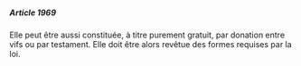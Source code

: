 ##### Article 1969

Elle peut être aussi constituée, à titre purement gratuit, par donation entre vifs ou par testament. Elle doit être alors revêtue des formes requises par la loi.

